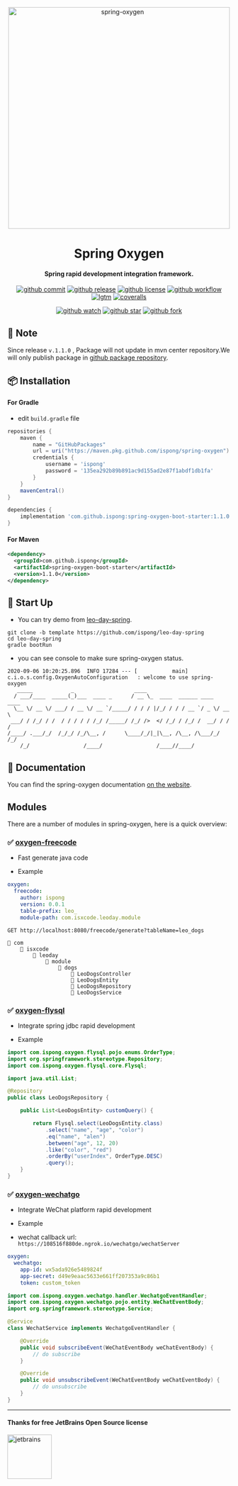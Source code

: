 <p align="center">
  <a href="https://github.com/ispong/spring-oxygen">
    <img alt="spring-oxygen" width="500" src="https://gitee.com/ispong/blog-images/raw/master/design/oxygen.png">
  </a>
</p>

<h1 align="center">
    Spring Oxygen
</h1>

<h4 align="center">
    Spring rapid development integration framework.
</h4>

<div align="center">

[![github commit][commit-image]][commit-url] [![github release][release-image]][release-url] [![github license][license-image]][license-url] [![github workflow][workflow-image]][workflow-url] [![lgtm][lgtm-image]][lgtm-url] [![coveralls][coveralls-image]][coveralls-url]

[commit-image]: https://img.shields.io/github/last-commit/ispong/spring-oxygen?style=flat-square
[commit-url]: https://github.com/ispong/spring-oxygen/graphs/commit-activity
[release-image]: https://img.shields.io/github/v/release/ispong/spring-oxygen?style=flat-square
[release-url]: https://github.com/ispong/spring-oxygen/releases
[license-image]: https://img.shields.io/github/license/ispong/spring-oxygen?style=flat-square
[license-url]: https://github.com/ispong/spring-oxygen/blob/master/LICENSE
[workflow-image]: https://img.shields.io/github/workflow/status/ispong/spring-oxygen/release%20ci?style=flat-square
[workflow-url]: https://github.com/ispong/spring-oxygen/actions?query=workflow%3A%22release+ci%22
[lgtm-image]: https://img.shields.io/lgtm/grade/java/github/ispong/spring-oxygen?style=flat-square
[lgtm-url]: https://lgtm.com/projects/g/ispong/spring-oxygen/latest/files/?sort=name&dir=ASC&mode=heatmap
[coveralls-image]: https://img.shields.io/coveralls/github/ispong/spring-oxygen?style=flat-square
[coveralls-url]: https://coveralls.io/github/ispong/spring-oxygen?branch=latest
</div>

<div align="center">

[![github watch][watch-image]][watch-url] [![github star][star-image]][star-url] [![github fork][fork-image]][fork-url]

[watch-image]: https://img.shields.io/github/watchers/ispong/spring-oxygen?style=social
[watch-url]: https://github.com/ispong/spring-oxygen/watchers
[star-image]: https://img.shields.io/github/stars/ispong/spring-oxygen?style=social
[star-url]: https://github.com/ispong/spring-oxygen/stargazers
[fork-image]: https://img.shields.io/github/forks/ispong/spring-oxygen?style=social
[fork-url]: https://github.com/ispong/spring-oxygen/network/members
</div>

## 🚨 Note

Since release `v.1.1.0` , Package will not update in mvn center repository.We will only publish package in [github package repository](https://github.com/ispong/spring-oxygen/packages).

## 📦 Installation

#### For Gradle

- edit `build.gradle` file
```groovy
repositories {
    maven {
        name = "GitHubPackages"
        url = uri("https://maven.pkg.github.com/ispong/spring-oxygen")
        credentials {
            username = 'ispong'
            password = '135ea292b89b891ac9d155ad2e87f1abdf1db1fa'
        }
    }
    mavenCentral()
}

dependencies {
    implementation 'com.github.ispong:spring-oxygen-boot-starter:1.1.0'
}
```

#### For Maven

```xml
<dependency>
  <groupId>com.github.ispong</groupId>
  <artifactId>spring-oxygen-boot-starter</artifactId>
  <version>1.1.0</version>
</dependency>
```

## 🔨 Start Up

- You can try demo from [leo-day-spring](https://github.com/ispong/leo-day-spring).
```text
git clone -b template https://github.com/ispong/leo-day-spring
cd leo-day-spring
gradle bootRun
```

- you can see console to make sure spring-oxygen status.
```text
2020-09-06 10:20:25.896  INFO 17284 --- [           main] c.i.o.s.config.OxygenAutoConfiguration   : welcome to use spring-oxygen
   _____            _                   ____
  / ___/____  _____(_)___  ____ _      / __ \_  ____  ______ ____  ____
  \__ \/ __ \/ ___/ / __ \/ __ `/_____/ / / / |/_/ / / / __ `/ _ \/ __ \
 ___/ / /_/ / /  / / / / / /_/ /_____/ /_/ />  </ /_/ / /_/ /  __/ / / /
/____/ .___/_/  /_/_/ /_/\__, /      \____/_/|_|\__, /\__, /\___/_/ /_/
    /_/                 /____/                 /____//____/
```

## 📄 Documentation

You can find the spring-oxygen documentation [on the website](https://ispong.gitee.io/tags/spring-oxygen/).

## Modules

There are a number of modules in spring-oxygen, here is a quick overview:

### ✅ [oxygen-freecode]()

- Fast generate java code

- Example

```yaml
oxygen:
  freecode:
    author: ispong
    version: 0.0.1
    table-prefix: leo_
    module-path: com.isxcode.leoday.module
```

```http request
GET http://localhost:8080/freecode/generate?tableName=leo_dogs
```

```text
📂 com
    📂 isxcode
        📂 leoday
            📂 module
                📂 dogs
                    📄 LeoDogsController
                    📄 LeoDogsEntity
                    📄 LeoDogsRepository
                    📄 LeoDogsService
```

### ✅ [oxygen-flysql]()

- Integrate spring jdbc rapid development

- Example

```java
import com.ispong.oxygen.flysql.pojo.enums.OrderType;
import org.springframework.stereotype.Repository;
import com.ispong.oxygen.flysql.core.Flysql;

import java.util.List;

@Repository
public class LeoDogsRepository {

    public List<LeoDogsEntity> customQuery() {

        return Flysql.select(LeoDogsEntity.class)
            .select("name", "age", "color")
            .eq("name", "alen")
            .between("age", 12, 20)
            .like("color", "red")
            .orderBy("userIndex", OrderType.DESC)
            .query();
    }
}
```

### ✅ [oxygen-wechatgo]()

- Integrate WeChat platform rapid development

- Example

- wechat callback url: `https://108516f880de.ngrok.io/wechatgo/wechatServer`

```yaml
oxygen:
  wechatgo:
    app-id: wx5ada926e5489824f
    app-secret: d49e9eaac5633e661ff207353a9c86b1
    token: custom_token
```

```java
import com.ispong.oxygen.wechatgo.handler.WechatgoEventHandler;
import com.ispong.oxygen.wechatgo.pojo.entity.WeChatEventBody;
import org.springframework.stereotype.Service;

@Service
class WechatService implements WechatgoEventHandler {

    @Override
    public void subscribeEvent(WeChatEventBody weChatEventBody) {
        // do subscribe
    }

    @Override
    public void unsubscribeEvent(WeChatEventBody weChatEventBody) {
        // do unsubscribe
    }
}
```

***

#### Thanks for free JetBrains Open Source license

<a href="https://www.jetbrains.com/?from=spring-oxygen" target="_blank"><img src="https://gitee.com/ispong/blog-images/raw/master/idea/jetbrains-3.png" height="100" alt="jetbrains"/></a>